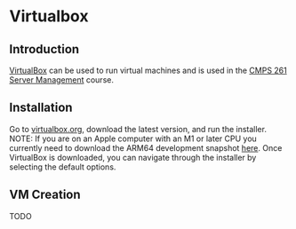 # Virtualbox

## Introduction

[VirtualBox](https://en.wikipedia.org/wiki/VirtualBox) can be used to run virtual machines and is used in the [CMPS 261 Server Management](cmps-261) course.

## Installation

Go to [virtualbox.org](https://www.virtualbox.org/), download the latest version, and run the installer. NOTE: If you are on an Apple computer with an M1 or later CPU you currently need to download the ARM64 development snapshot [here](https://www.virtualbox.org/wiki/Testbuilds). Once VirtualBox is downloaded, you can navigate through the installer by selecting the default options.

## VM Creation

TODO
